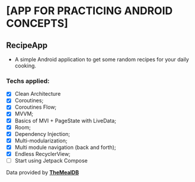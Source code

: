 # [APP FOR PRACTICING ANDROID CONCEPTS]

## RecipeApp
- A simple Android application to get some random recipes for your daily cooking.


### Techs applied:
- [x] Clean Architecture
- [x] Coroutines;
- [x] Coroutines Flow;
- [x] MVVM;
- [x] Basics of MVI + PageState with LiveData;
- [x] Room;
- [x] Dependency Injection;
- [x] Multi-modularization;
- [x] Multi module navigation (back and forth);
- [x] Endless RecyclerView;
- [ ] Start using Jetpack Compose

Data provided by <a href="https://www.themealdb.com/api.php">**TheMealDB**</a>